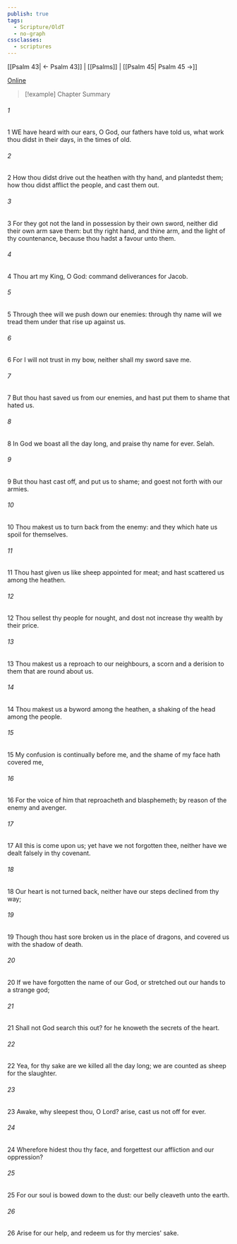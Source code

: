 ```yaml
---
publish: true
tags:
  - Scripture/OldT
  - no-graph
cssclasses:
  - scriptures
---
```

[[Psalm 43| ← Psalm 43]] | [[Psalms]] | [[Psalm 45| Psalm 45 →]]

[Online](https://churchofjesuschrist.org/study/scriptures/ot/ps/44?lang=eng)

>[!example] Chapter Summary
>
###### 1
1 WE have heard with our ears, O God, our fathers have told us, what work thou didst in their days, in the times of old.
###### 2
2 How thou didst drive out the heathen with thy hand, and plantedst them; how thou didst afflict the people, and cast them out.
###### 3
3 For they got not the land in possession by their own sword, neither did their own arm save them: but thy right hand, and thine arm, and the light of thy countenance, because thou hadst a favour unto them.
###### 4
4 Thou art my King, O God: command deliverances for Jacob.
###### 5
5 Through thee will we push down our enemies: through thy name will we tread them under that rise up against us.
###### 6
6 For I will not trust in my bow, neither shall my sword save me.
###### 7
7 But thou hast saved us from our enemies, and hast put them to shame that hated us.
###### 8
8 In God we boast all the day long, and praise thy name for ever.  Selah.
###### 9
9 But thou hast cast off, and put us to shame; and goest not forth with our armies.
###### 10
10 Thou makest us to turn back from the enemy: and they which hate us spoil for themselves.
###### 11
11 Thou hast given us like sheep appointed for meat; and hast scattered us among the heathen.
###### 12
12 Thou sellest thy people for nought, and dost not increase thy wealth by their price.
###### 13
13 Thou makest us a reproach to our neighbours, a scorn and a derision to them that are round about us.
###### 14
14 Thou makest us a byword among the heathen, a shaking of the head among the people.
###### 15
15 My confusion is continually before me, and the shame of my face hath covered me,
###### 16
16 For the voice of him that reproacheth and blasphemeth; by reason of the enemy and avenger.
###### 17
17 All this is come upon us; yet have we not forgotten thee, neither have we dealt falsely in thy covenant.
###### 18
18 Our heart is not turned back, neither have our steps declined from thy way;
###### 19
19 Though thou hast sore broken us in the place of dragons, and covered us with the shadow of death.
###### 20
20 If we have forgotten the name of our God, or stretched out our hands to a strange god;
###### 21
21 Shall not God search this out?  for he knoweth the secrets of the heart.
###### 22
22 Yea, for thy sake are we killed all the day long; we are counted as sheep for the slaughter.
###### 23
23 Awake, why sleepest thou, O Lord?  arise, cast us not off for ever.
###### 24
24 Wherefore hidest thou thy face, and forgettest our affliction and our oppression?
###### 25
25 For our soul is bowed down to the dust: our belly cleaveth unto the earth.
###### 26
26 Arise for our help, and redeem us for thy mercies' sake.



